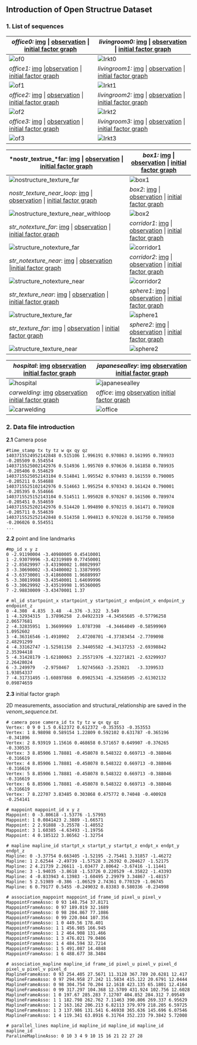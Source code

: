 ## Introduction of Open Structrue Dataset

### 1. List of sequences

| *office0:* [img](https://github.com/yanyan-li/Open-Structure/blob/main/dataset/office0/img.zip) \|  [observation](https://github.com/yanyan-li/Open-Structure/blob/main/dataset/office0/observation.zip) \| [initial factor graph](https://github.com/yanyan-li/Open-Structure/blob/main/dataset/office0/baseline.zip) | *livingroom0:*  [img](https://github.com/yanyan-li/Open-Structure/blob/main/dataset/livingroom0/img.zip) \| [observation](https://github.com/yanyan-li/Open-Structure/blob/main/dataset/livingroom0/observation.zip) \| [initial factor graph](https://github.com/yanyan-li/Open-Structure/blob/main/dataset/livingroom0/baseline.zip) |
| ------------------------------------------------------------ | ------------------------------------------------------------ |
| ![of0](../images/dataset_img/of0.png)                        | ![lrkt0](../images/dataset_img/lrkt0.png)                    |
| *office1:*  [img](https://github.com/yanyan-li/Open-Structure/blob/main/dataset/office1/img.zip) \|[observation](https://github.com/yanyan-li/Open-Structure/blob/main/dataset/office1/observation.zip) \| [initial factor graph](https://github.com/yanyan-li/Open-Structure/blob/main/dataset/office1/baseline.zip) | *livingroom1:*  [img](https://github.com/yanyan-li/Open-Structure/blob/main/dataset/livingroom1/img.zip) \| [observation](https://github.com/yanyan-li/Open-Structure/blob/main/dataset/livingroom1/observation.zip) \| [initial factor graph](https://github.com/yanyan-li/Open-Structure/blob/main/dataset/livingroom1/baseline.zip) |
| ![of1](../images/dataset_img/of1.png)                        | ![lrkt1](../images/dataset_img/lrkt1.png)                    |
| *office2:*  [img](https://github.com/yanyan-li/Open-Structure/blob/main/dataset/office2/img.zip) \| [observation](https://github.com/yanyan-li/Open-Structure/blob/main/dataset/office2/observation.zip) \| [initial factor graph](https://github.com/yanyan-li/Open-Structure/blob/main/dataset/office2/baseline.zip) | *livingroom2:*  [img](https://github.com/yanyan-li/Open-Structure/blob/main/dataset/livingroom2/img.zip) \| [observation](https://github.com/yanyan-li/Open-Structure/blob/main/dataset/livingroom2/observation.zip) \| [initial factor graph](https://github.com/yanyan-li/Open-Structure/blob/main/dataset/livingroom2/baseline.zip) |
| ![of2](../images/dataset_img/of2.png)                        | ![lrkt2](../images/dataset_img/lrkt2.png)                    |
| *office3:*  [img](https://github.com/yanyan-li/Open-Structure/blob/main/dataset/office3/img.zip) \| [observation](https://github.com/yanyan-li/Open-Structure/blob/main/dataset/office3/observation.zip) \| [initial factor graph](https://github.com/yanyan-li/Open-Structure/blob/main/dataset/office3/baseline.zip) | *livingroom3:*  [img](https://github.com/yanyan-li/Open-Structure/blob/main/dataset/livingroom3/img.zip) \| [observation](https://github.com/yanyan-li/Open-Structure/blob/main/dataset/livingroom3/observation.zip) \| [initial factor graph](https://github.com/yanyan-li/Open-Structure/blob/main/dataset/livingroom3/baseline.zip) |
| ![of3](../images/dataset_img/of3.png)                        | ![lrkt3](../images/dataset_img/lrkt3.png)                    |



| *nostr_textrue_*far:  [img]() \| [observation]() \| [initial factor graph]() | *box1:*  [img]() \| [observation]() \| [initial factor graph]() |
| ------------------------------------------------------------ | ------------------------------------------------------------ |
| ![nostructure_texture_far](../images/dataset_img/nostructure_texture_far.png) | ![box1](../images/dataset_img/box1.png)                      |
| *nostr_texture_near_loop:*  [img]() \| [observation]() \| [initial factor graph]() | *box2*:  [img]() \| [observation]() \| [initial factor graph]() |
| ![nostructure_texture_near_withloop](../images/dataset_img/nostructure_texture_near_withloop.png) | ![box2](../images/dataset_img/box2.png)                      |
| *str_notexture_far*:  [img]() \| [observation]() \| [initial factor graph]() | *corridor1*:  [img]() \| [observation]() \| [initial factor graph]() |
| ![structure_notexture_far](../images/dataset_img/structure_notexture_far.png) | ![corridor1](../images/dataset_img/corridor1.png)            |
| *str_notexture_near*:  [img]() \| [observation]() \|[initial factor graph]() | *corridor2*:  [img]() \| [observation]() \| [initial factor graph]() |
| ![structure_notexture_near](../images/dataset_img/structure_notexture_near.png) | ![corridor2](../images/dataset_img/corridor2.png)            |
| *str_texture_near*:  [img]() \| [observation]() \| [initial factor graph]() | *sphere1*:  [img]() \| [observation]() \| [initial factor graph]() |
| ![structure_texture_far](../images/dataset_img/structure_texture_far.png) | ![sphere1](../images/dataset_img/sphere1.png)                |
| *str_texture_far*:  [img]() \| [observation]() \| [initial factor graph]() | *sphere2*:  [img]() \| [observation]() \| [initial factor graph]() |
| ![structure_texture_near](../images/dataset_img/structure_texture_near.png) | ![sphere2](../images/dataset_img/sphere2.png)                |



| *hospital*: [img]()  [observation]()  [initial factor graph]() | *japanesealley*: [img]()  [observation]()  [initial factor graph]() |
| ------------------------------------------------------------ | ------------------------------------------------------------ |
| ![hospital](../images/dataset_img/hospital.png)              | ![japanesealley](../images/dataset_img/japanesealley.png)    |
| *carwelding*: [img]()  [observation]()  [initial factor graph]() | *office*: [img]()  [observation]()  [initial factor graph]() |
| ![carwelding](../images/dataset_img/carwelding.png)          | ![office](../images/dataset_img/office.png)                  |





### 2. Data file introduction

**2.1** Camera pose

```
#time_stamp tx ty tz w qx qy qz
1403715524952142848 0.515106 1.996191 0.970863 0.161995 0.789933 -0.205509 0.554554
1403715525002142976 0.514936 1.995769 0.970636 0.161858 0.789935 -0.205406 0.554629
1403715525052143104 0.514841 1.995542 0.970493 0.161559 0.790005 -0.205211 0.554688
1403715525102142976 0.514663 1.995254 0.970343 0.161424 0.790001 -0.205395 0.554666
1403715525152143104 0.514511 1.995028 0.970267 0.161506 0.789974 -0.205451 0.554659
1403715525202142976 0.514420 1.994890 0.970215 0.161471 0.789928 -0.205711 0.554639
1403715525252142848 0.514358 1.994813 0.970228 0.161750 0.789850 -0.206026 0.554551
...
```

**2.2**  point and line landmarks

```
#mp_id x y z
0 -2.91190004 -3.40980005 0.45410001
1 -2.93079996 -3.42319989 0.77450001
2 -2.85829997 -3.43190002 1.08029997
3 -3.30690002 -3.43400002 1.33879995
4 -3.63730001 -3.41860008 1.96889997
5 -3.30819988 -3.43540001 1.64699996
6 -3.30629992 -3.43519998 1.95360005
7 -2.98830009 -3.43470001 1.37
```

```
# ml_id startpoint_x startpoint_y startpoint_z endpoint_x endpoint_y endpoint_z  
0 -4.308  4.835  3.48  -4.376 -3.322  3.549
1 -4.32934315  1.37896258  2.04922319 -4.34565685 -0.57796258  2.06577681
2 -4.32835951  1.36699969  1.0787398  -4.34464049 -0.58599969  1.0952602 
3 -4.36316546 -1.4910902   2.47208701 -4.37383454 -2.7709098   2.48291299
4 -4.33162747 -1.52501158  2.34405582 -4.34137253 -2.69398842  2.35394418
5 -4.31428179 -1.62100063  2.25571976 -4.32271821 -2.63299937  2.26428024
6 -3.249979   -2.9750467   1.92745663 -3.253021   -3.3399533   1.93054337
7 -4.31731495 -1.60897868  0.09025341 -4.32568505 -2.61302132  0.09874659
```

**2.3** initial factor graph 

2D measurements, association and structural_relationship are saved in the *venom_sequence.txt*. 

```
# camera pose camera_id tx ty tz w qx qy qz
Vertex: 0 9 0 1.5 0.612372 0.612372 -0.353553 -0.353553
Vertex: 1 8.98098 0.589154 1.22809 0.592102 0.631787 -0.365196 -0.341896
Vertex: 2 8.93919 1.15616 0.468658 0.571657 0.649907 -0.376265 -0.330535
Vertex: 3 8.85906 1.78881 -0.458078 0.548322 0.669713 -0.388046 -0.316619
Vertex: 4 8.85906 1.78881 -0.458078 0.548322 0.669713 -0.388046 -0.316619
Vertex: 5 8.85906 1.78881 -0.458078 0.548322 0.669713 -0.388046 -0.316619
Vertex: 6 8.85906 1.78881 -0.458078 0.548322 0.669713 -0.388046 -0.316619
Vertex: 7 8.22707 3.83485 0.303868 0.475772 0.74048 -0.400928 -0.254141
```

```
# mappoint mappoint_id x y z
Mappoint: 0 -3.80618 -1.53776 -1.57993
Mappoint: 1 0.0841423 2.3889 -1.66571
Mappoint: 2 2.91888 -3.25578 -1.40552
Mappoint: 3 1.60385 -4.63493 -1.19756
Mappoint: 4 0.185122 3.86562 -1.32754
```

```
# mapline mapline_id startpt_x startpt_y startpt_z endpt_x endpt_y endpt_z
Mapline: 0 -3.37754 0.663405 -1.52195 -2.75461 3.31857 -1.46272
Mapline: 1 2.62544 -2.49739 -1.57528 3.26392 0.204627 -1.52175
Mapline: 2 4.21739 2.26611 -1.03477 2.80642 -3.67416 -1.11441
Mapline: 3 -1.94035 -3.8618 -1.53726 0.220529 -4.35822 -1.43393
Mapline: 4 -0.833943 4.13983 -1.60495 2.29979 3.34867 -1.48157
Mapline: 5 2.51989 -0.386 -1.06529 2.74361 0.770329 -1.06745
Mapline: 6 0.79177 0.5455 -0.249032 0.83383 0.580336 -0.234998
```

```
# association_mappoint mappoint_id frame_id pixel_u pixel_v  
MappointFrameAsso: 0 93 148.754 37.8171 
MappointFrameAsso: 0 97 189.019 32.1689 
MappointFrameAsso: 0 98 204.867 77.1086 
MappointFrameAsso: 0 99 220.044 107.356 
MappointFrameAsso: 1 0 449.56 178.401 
MappointFrameAsso: 1 1 456.985 166.945 
MappointFrameAsso: 1 2 464.908 131.466 
MappointFrameAsso: 1 3 476.021 79.0406 
MappointFrameAsso: 1 4 484.594 32.7214 
MappointFrameAsso: 1 5 491.087 14.4848 
MappointFrameAsso: 1 6 488.677 38.3484 
```

```
# association_mapline mapline_id frame_id pixel_u pixel_v pixel_d pixel_u pixel_v pixel_d 
MaplineFrameAsso: 0 93 254.405 27.5671 11.3128 367.789 20.6281 12.417 
MaplineFrameAsso: 0 97 294.958 27.242 11.5834 415.122 20.6791 12.0444 
MaplineFrameAsso: 0 98 304.754 70.204 12.1618 423.135 65.1801 12.4164 
MaplineFrameAsso: 0 99 317.297 104.368 12.5709 431.924 102.756 12.6028 
MaplineFrameAsso: 1 0 197.67 285.283 7.12707 404.852 284.312 7.09549 
MaplineFrameAsso: 1 1 182.798 262.762 7.11463 390.806 269.337 6.95629 
MaplineFrameAsso: 1 2 163.162 206.213 6.82113 379.979 218.205 6.59725 
MaplineFrameAsso: 1 3 137.986 131.541 6.46938 365.636 145.696 6.07546 
MaplineFrameAsso: 1 4 119.341 63.8916 6.31764 352.233 79.3842 5.72008 
```

```
# parallel_lines mapline_id mapline_id mapline_id mapline_id mapline_id
ParalineMaplineAsso: 0 10 3 4 9 10 15 16 21 22 27 28 
```

